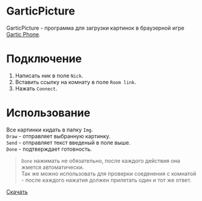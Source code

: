 # GarticPicture
GarticPicture - программа для загрузки картинок в браузерной игре [Gartic Phone](https://garticphone.com).
# Подключение
1. Написать ник в поле `Nick`.
2. Вставить ссылку на комнату в поле `Room link`.
3. Нажать `Connect`.
# Использование
Все картинки кидать в папку `Img`.  
`Draw` - отправляет выбранную картинку.  
`Send` - отправляет текст введеный в поле выше.  
`Done` - подтверждает готовность.  
>`Done` нажимать не обязательно, после каждого действия она жмется автоматически.  
>Так же можно использовать для проверки соеденения с комнатой - после каждого нажатия должен прилетать один и тот же ответ.  

[Скачать](https://github.com/Megum13/GarticPicture/releases/download/v1.5/GarticPicture.rar)
